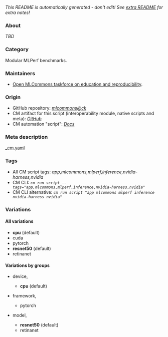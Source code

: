 *This README is automatically generated - don't edit! See [extra README](README-extra.md) for extra notes!*

### About

*TBD*

### Category

Modular MLPerf benchmarks.

### Maintainers

* [Open MLCommons taskforce on education and reproducibility](https://github.com/mlcommons/ck/blob/master/docs/mlperf-education-workgroup.md).

### Origin

* GitHub repository: *[mlcommons@ck](https://github.com/mlcommons/ck/tree/master/cm-mlops)*
* CM artifact for this script (interoperability module, native scripts and meta): *[GitHub](https://github.com/mlcommons/ck/tree/master/cm-mlops/script/app-mlperf-inference-nvidia-harness)*
* CM automation "script": *[Docs](https://github.com/octoml/ck/blob/master/docs/list_of_automations.md#script)*


### Meta description
[_cm.yaml](_cm.yaml)


### Tags
* All CM script tags: *app,mlcommons,mlperf,inference,nvidia-harness,nvidia*
* CM CLI: *`cm run script --tags="app,mlcommons,mlperf,inference,nvidia-harness,nvidia"`*
* CM CLI alternative: *`cm run script "app mlcommons mlperf inference nvidia-harness nvidia"`*


### Variations
#### All variations
* **cpu** (default)
* cuda
* pytorch
* **resnet50** (default)
* retinanet

#### Variations by groups

  * device,
    * **cpu** (default)

  * framework,
    * pytorch

  * model,
    * **resnet50** (default)
    * retinanet